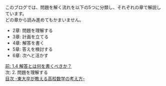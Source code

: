 <!--
1.5 問題を解く流れ -元東大生が教える高校数学の考え方-
-->
このブログでは、問題を解く流れを以下の5つに分類し、それぞれの章で解説しています。  
どの章から読み進めてもかまいません。

- 2章: 問題を理解する
- 3章: 計画を立てる
- 4章: 解答を書く
- 5章: 答えを検討する
- 6章: 次へと活かす

[前: 1.4 解答とは何を書くべきか？](http://tarukosu.hatenablog.com/entry/2016/07/09/103941)  
次: 2. 問題を理解する  
[目次 -東大卒が教える高校数学の考え方-](http://tarukosu.hatenablog.com/entry/2016/07/08/123511)  
